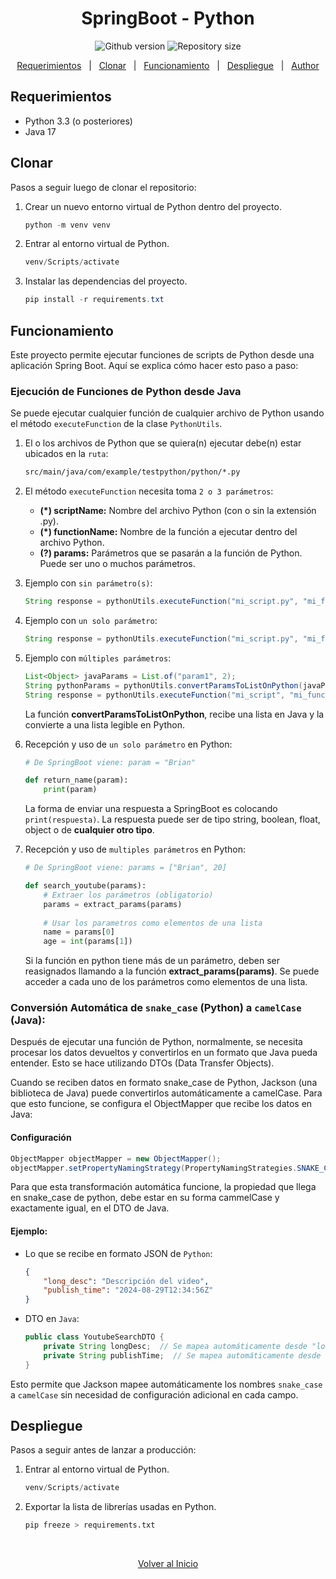 
<h1 align="center">SpringBoot - Python</h1>

<p align="center">
  <img alt="Github version" src="https://img.shields.io/badge/version-1.0-blue?color=56BEB8">
  <img alt="Repository size" src="https://img.shields.io/github/repo-size/brianuceda/testpython?color=56BEB8">
</p>

<p align="center">
  <a href="#requerimientos">Requerimientos</a> &#xa0; | &#xa0;
  <a href="#clonar">Clonar</a> &#xa0; | &#xa0;
  <a href="#funcionamiento">Funcionamiento</a> &#xa0; | &#xa0;
  <a href="#despliegue">Despliegue</a> &#xa0; | &#xa0;
  <a href="https://github.com/brianuceda" target="_blank">Author</a>
</p>

## Requerimientos

- Python 3.3 (o posteriores)
- Java 17

## Clonar

Pasos a seguir luego de clonar el repositorio:

1. Crear un nuevo entorno virtual de Python dentro del proyecto.

    ```powershell
    python -m venv venv
    ```

2. Entrar al entorno virtual de Python.

    ```powershell
    venv/Scripts/activate
    ```

3. Instalar las dependencias del proyecto.

    ```powershell
    pip install -r requirements.txt
    ```

## Funcionamiento

Este proyecto permite ejecutar funciones de scripts de Python desde una aplicación Spring Boot. Aquí se explica cómo hacer esto paso a paso:

### Ejecución de Funciones de Python desde Java

Se puede ejecutar cualquier función de cualquier archivo de Python usando el método `executeFunction` de la clase `PythonUtils`.

1. El o los archivos de Python que se quiera(n) ejecutar debe(n) estar ubicados en la `ruta`:

    ```bash
    src/main/java/com/example/testpython/python/*.py
    ```

2. El método `executeFunction` necesita toma `2 o 3 parámetros`:

    * **(*) scriptName:** Nombre del archivo Python (con o sin la extensión .py).
    * **(*) functionName:** Nombre de la función a ejecutar dentro del archivo Python.
    * **(?) params:** Parámetros que se pasarán a la función de Python. Puede ser uno o muchos parámetros.

3. Ejemplo con ``sin parámetro(s)``: 

    ```java
    String response = pythonUtils.executeFunction("mi_script.py", "mi_funcion");
    ```

4. Ejemplo con ``un solo parámetro``: 

    ```java
    String response = pythonUtils.executeFunction("mi_script.py", "mi_funcion", 777);
    ```

5. Ejemplo con ``múltiples parámetros``:

    ```java
    List<Object> javaParams = List.of("param1", 2);
    String pythonParams = pythonUtils.convertParamsToListOnPython(javaParams);
    String response = pythonUtils.executeFunction("mi_script", "mi_funcion", pythonParams);
    ```

    La función **convertParamsToListOnPython**, recibe una lista en Java y la convierte a una lista legible en Python.

6. Recepción y uso de ``un solo parámetro`` en Python:

    ```python
    # De SpringBoot viene: param = "Brian"

    def return_name(param):
        print(param)
    ```

    La forma de enviar una respuesta a SpringBoot es colocando ``print(respuesta)``. La respuesta puede ser de tipo string, boolean, float, object o de **cualquier otro tipo**.

6. Recepción y uso de ``multiples parámetros`` en Python:

    ```python
    # De SpringBoot viene: params = ["Brian", 20]

    def search_youtube(params):
        # Extraer los parámetros (obligatorio)
        params = extract_params(params)
        
        # Usar los parametros como elementos de una lista
        name = params[0]
        age = int(params[1])
    ```

    Si la función en python tiene más de un parámetro, deben ser reasignados llamando a la función **extract_params(params)**. Se puede acceder a cada uno de los parámetros como elementos de una lista.

### Conversión Automática de ``snake_case`` **(Python)** a ``camelCase`` **(Java)**:
Después de ejecutar una función de Python, normalmente, se necesita procesar los datos devueltos y convertirlos en un formato que Java pueda entender. Esto se hace utilizando DTOs (Data Transfer Objects).

Cuando se reciben datos en formato snake_case de Python, Jackson (una biblioteca de Java) puede convertirlos automáticamente a camelCase. Para que esto funcione, se configura el ObjectMapper que recibe los datos en Java:

#### Configuración

```java
ObjectMapper objectMapper = new ObjectMapper();
objectMapper.setPropertyNamingStrategy(PropertyNamingStrategies.SNAKE_CASE);
```

Para que esta transformación automática funcione, la propiedad que llega en snake_case de python, debe estar en su forma cammelCase y exactamente igual, en el DTO de Java.

#### Ejemplo:

* Lo que se recibe en formato JSON de `Python`:

    ```json
    {
        "long_desc": "Descripción del video",
        "publish_time": "2024-08-29T12:34:56Z"
    }
    ```

* DTO en `Java`:

    ```java
    public class YoutubeSearchDTO {
        private String longDesc;  // Se mapea automáticamente desde "long_desc"
        private String publishTime;  // Se mapea automáticamente desde "publish_time"
    }
    ```

Esto permite que Jackson mapee automáticamente los nombres `snake_case` a `camelCase` sin necesidad de configuración adicional en cada campo.

## Despliegue
Pasos a seguir antes de lanzar a producción:

1. Entrar al entorno virtual de Python.
    ```powershell
    venv/Scripts/activate
    ```

2. Exportar la lista de librerías usadas en Python.
    ```python
    pip freeze > requirements.txt
    ```

<br>

<p align="center">
  <a href="#springboot---python">Volver al Inicio</a>
</p>
